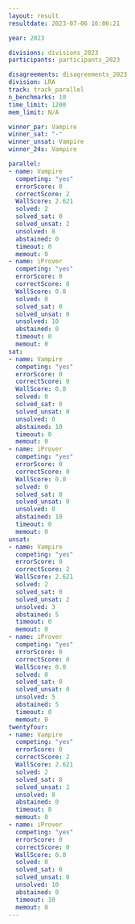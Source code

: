 ```yaml
---
layout: result
resultdate: 2023-07-06 16:06:21

year: 2023

divisions: divisions_2023
participants: participants_2023

disagreements: disagreements_2023
division: LRA
track: track_parallel
n_benchmarks: 10
time_limit: 1200
mem_limit: N/A

winner_par: Vampire
winner_sat: "-"
winner_unsat: Vampire
winner_24s: Vampire

parallel:
- name: Vampire
  competing: "yes"
  errorScore: 0
  correctScore: 2
  WallScore: 2.621
  solved: 2
  solved_sat: 0
  solved_unsat: 2
  unsolved: 8
  abstained: 0
  timeout: 0
  memout: 0
- name: iProver
  competing: "yes"
  errorScore: 0
  correctScore: 0
  WallScore: 0.0
  solved: 0
  solved_sat: 0
  solved_unsat: 0
  unsolved: 10
  abstained: 0
  timeout: 0
  memout: 0
sat:
- name: Vampire
  competing: "yes"
  errorScore: 0
  correctScore: 0
  WallScore: 0.0
  solved: 0
  solved_sat: 0
  solved_unsat: 0
  unsolved: 0
  abstained: 10
  timeout: 0
  memout: 0
- name: iProver
  competing: "yes"
  errorScore: 0
  correctScore: 0
  WallScore: 0.0
  solved: 0
  solved_sat: 0
  solved_unsat: 0
  unsolved: 0
  abstained: 10
  timeout: 0
  memout: 0
unsat:
- name: Vampire
  competing: "yes"
  errorScore: 0
  correctScore: 2
  WallScore: 2.621
  solved: 2
  solved_sat: 0
  solved_unsat: 2
  unsolved: 3
  abstained: 5
  timeout: 0
  memout: 0
- name: iProver
  competing: "yes"
  errorScore: 0
  correctScore: 0
  WallScore: 0.0
  solved: 0
  solved_sat: 0
  solved_unsat: 0
  unsolved: 5
  abstained: 5
  timeout: 0
  memout: 0
twentyfour:
- name: Vampire
  competing: "yes"
  errorScore: 0
  correctScore: 2
  WallScore: 2.621
  solved: 2
  solved_sat: 0
  solved_unsat: 2
  unsolved: 8
  abstained: 0
  timeout: 8
  memout: 0
- name: iProver
  competing: "yes"
  errorScore: 0
  correctScore: 0
  WallScore: 0.0
  solved: 0
  solved_sat: 0
  solved_unsat: 0
  unsolved: 10
  abstained: 0
  timeout: 10
  memout: 0
---
```

